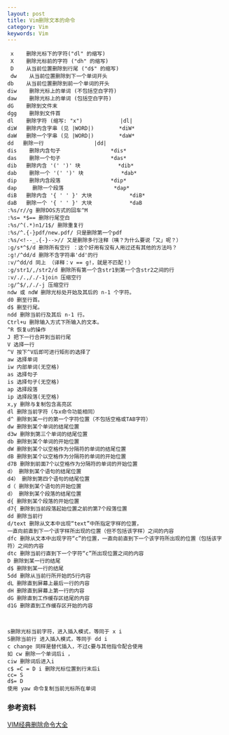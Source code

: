 ```yaml
---
layout: post
title: Vim删除文本的命令
category: Vim
keywords: Vim
---
```



	 x    删除光标下的字符("dl" 的缩写)
	 X    删除光标前的字符 ("dh" 的缩写)
	 D    从当前位置删除到行尾 ("d$" 的缩写)
	 dw    从当前位置删除到下一个单词开头
	db    从当前位置删除到前一个单词的开头
	diw    删除光标上的单词 (不包括空白字符)
	daw    删除光标上的单词 (包括空白字符)
	dG    删除到文件末
	dgg    删除到文件首
	dl    删除字符 (缩写: "x")            |dl|
	diW   删除内含字串 (见 |WORD|)        *diW*
	daW   删除一个字串 (见 |WORD|)        *daW*
	dd   删除一行                |dd|
	dis    删除内含句子                *dis*
	das    删除一个句子                *das*
	dib   删除内含 '(' ')' 块            *dib*
	dab    删除一个 '(' ')' 块            *dab*
	dip    删除内含段落                *dip*
	dap	    删除一个段落                *dap*
	diB   删除内含 '{ ' ' }' 大块            *diB*
	daB   删除一个 '{ ' ' }' 大块            *daB
	:%s/r//g 删除DOS方式的回车^M 
	:%s= *$== 删除行尾空白 
	:%s/^(.*)n1/1$/ 删除重复行 
	:%s/^.{-}pdf/new.pdf/ 只是删除第一个pdf 
	:%s/<!--_.{-}-->// 又是删除多行注释（咦？为什么要说「又」呢？） 
	:g/s*^$/d 删除所有空行 ：这个好用有没有人用过还有其他的方法吗？
	:g!/^dd/d 删除不含字符串'dd'的行 
	:v/^dd/d 同上 （译释：v == g!，就是不匹配！） 
	:g/str1/,/str2/d 删除所有第一个含str1到第一个含str2之间的行 
	:v/./.,/./-1join 压缩空行 
	:g/^$/,/./-j 压缩空行 
	ndw 或 ndW 删除光标处开始及其后的 n-1 个字符。 
	d0 删至行首。 
	d$ 删至行尾。 
	ndd 删除当前行及其后 n-1 行。 
	Ctrl+u 删除输入方式下所输入的文本。 
	^R 恢复u的操作 
	J 把下一行合并到当前行尾 
	V 选择一行 
	^V 按下^V后即可进行矩形的选择了 
	aw 选择单词 
	iw 内部单词(无空格) 
	as 选择句子 
	is 选择句子(无空格) 
	ap 选择段落 
	ip 选择段落(无空格) 
	x,y 删除与复制包含高亮区 
	dl 删除当前字符（与x命令功能相同） 
	d^ 删除到某一行的第一个字符位置（不包括空格或TAB字符） 
	dw 删除到某个单词的结尾位置 
	d3w 删除到第三个单词的结尾位置 
	db 删除到某个单词的开始位置 
	dW 删除到某个以空格作为分隔符的单词的结尾位置 
	dB 删除到某个以空格作为分隔符的单词的开始位置 
	d7B 删除到前面7个以空格作为分隔符的单词的开始位置 
	d） 删除到某个语句的结尾位置 
	d4） 删除到第四个语句的结尾位置 
	d（ 删除到某个语句的开始位置 
	d） 删除到某个段落的结尾位置 
	d{ 删除到某个段落的开始位置 
	d7{ 删除到当前段落起始位置之前的第7个段落位置 
	dd 删除当前行 
	d/text 删除从文本中出现“text”中所指定字样的位置， 
	一直向前直到下一个该字样所出现的位置（但不包括该字样）之间的内容 
	dfc 删除从文本中出现字符“c”的位置，一直向前直到下一个该字符所出现的位置（包括该字符）之间的内容 
	dtc 删除当前行直到下一个字符“c”所出现位置之间的内容 
	D 删除到某一行的结尾 
	d$ 删除到某一行的结尾 
	5dd 删除从当前行所开始的5行内容 
	dL 删除直到屏幕上最后一行的内容 
	dH 删除直到屏幕上第一行的内容 
	dG 删除直到工作缓存区结尾的内容 
	d1G 删除直到工作缓存区开始的内容  	
	


	s删除光标当前字符，进入插入模式，等同于 x i 
	S删除当前行 进入插入模式，等同于 dd i 
	c change 同样是替代插入，不过c要与其他指令配合使用 
	如 cw 删除一个单词后i ， 
	ciw 删除词后进入i
	c$ =C = D i 删除光标位置到行末后i 
	cc= S 
	d$= D 
	使用 yaw 命令复制当前光标所在单词
	
### 参考资料

[VIM经典删除命令大全  ](http://blog.163.com/lgh_2002/blog/static/44017526201282010297586/)	